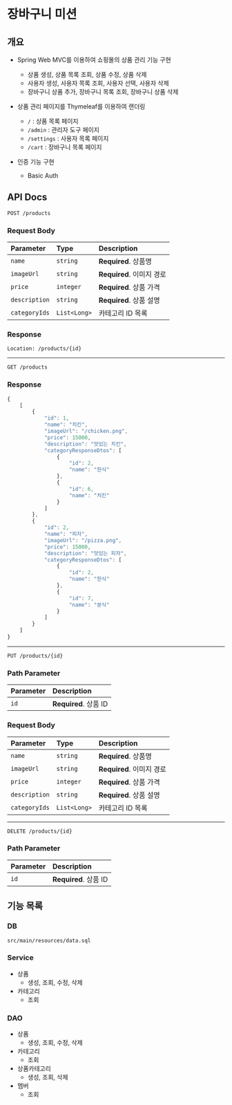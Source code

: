 # 장바구니 미션

## 개요

- Spring Web MVC를 이용하여 쇼핑몰의 상품 관리 기능 구현
    - 상품 생성, 상품 목록 조회, 상품 수정, 상품 삭제
    - 사용자 생성, 사용자 목록 조회, 사용자 선택, 사용자 삭제
    - 장바구니 상품 추가, 장바구니 목록 조회, 장바구니 상품 삭제

- 상품 관리 페이지를 Thymeleaf를 이용하여 랜더링
    - `/` : 상품 목록 페이지
    - `/admin` : 관리자 도구 페이지
    - `/settings` : 사용자 목록 페이지
    - `/cart` : 장바구니 목록 페이지

- 인증 기능 구현
    - Basic Auth

## API Docs

```http
POST /products
```

### Request Body

| Parameter     | Type         | Description          |
|:--------------|:-------------|:---------------------|
| `name`        | `string`     | **Required**. 상품명    |
| `imageUrl`    | `string`     | **Required**. 이미지 경로 |
| `price`       | `integer`    | **Required**. 상품 가격  |
| `description` | `string`     | **Required**. 상품 설명  |
| `categoryIds` | `List<Long>` | 카테고리 ID 목록           |

### Response

```http
Location: /products/{id}
```

---

```http
GET /products
```

### Response

```javascript
{
    [
        {
            "id": 1,
            "name": "치킨",
            "imageUrl": "/chicken.png",
            "price": 15000,
            "description": "맛있는 치킨",
            "categoryResponseDtos": [
                {
                    "id": 2,
                    "name": "한식"
                },
                {
                    "id": 6,
                    "name": "치킨"
                }
            ]
        },
        {
            "id": 2,
            "name": "피자",
            "imageUrl": "/pizza.png",
            "price": 15000,
            "description": "맛있는 피자",
            "categoryResponseDtos": [
                {
                    "id": 2,
                    "name": "한식"
                },
                {
                    "id": 7,
                    "name": "분식"
                }
            ]
        }
    ]
}
```

---

```http
PUT /products/{id}
```

### Path Parameter

| Parameter | Description         |
|:----------|:--------------------|
| `id`      | **Required**. 상품 ID |

### Request Body

| Parameter     | Type         | Description          |
|:--------------|:-------------|:---------------------|
| `name`        | `string`     | **Required**. 상품명    |
| `imageUrl`    | `string`     | **Required**. 이미지 경로 |
| `price`       | `integer`    | **Required**. 상품 가격  |
| `description` | `string`     | **Required**. 상품 설명  |
| `categoryIds` | `List<Long>` | 카테고리 ID 목록           |

---

```http
DELETE /products/{id}
```

### Path Parameter

| Parameter | Description         |
|:----------|:--------------------|
| `id`      | **Required**. 상품 ID |

## 기능 목록

### DB

```
src/main/resources/data.sql
```

### Service

- 상품
    - 생성, 조회, 수정, 삭제
- 카테고리
    - 조회

### DAO

- 상품
    - 생성, 조회, 수정, 삭제
- 카테고리
    - 조회
- 상품카테고리
    - 생성, 조회, 삭제
- 멤버
    - 조회

